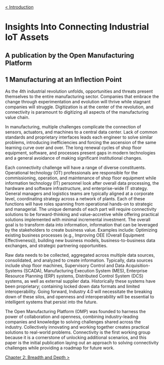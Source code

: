 
[< Introduction](https://github.com/ChiaraK20/iot_connectivity/blob/proposal/Technical_Specification/1_Introduction/00_Introduction.md)

# Insights Into Connecting Industrial IoT Assets
## A publication by the Open Manufacturing Platform


## 1 Manufacturing at an Inflection Point

As the 4th industrial revolution unfolds, opportunities and threats present themselves to the entire manufacturing sector. Companies that embrace the change through experimentation and evolution will thrive while stagnant companies will struggle. Digitization is at the center of the revolution, and connectivity is paramount to digitizing all aspects of the manufacturing value chain.

In manufacturing, multiple challenges complicate the connection of sensors, actuators, and machines to a central data center. Lack of common standards and proprietary interfaces leads each engineer to solve similar problems, introducing inefficiencies and forcing the ascension of the same learning curve over and over. The long renewal cycles of shop floor equipment, software, and processes present gaps in modern technologies and a general avoidance of making significant institutional changes.

Each connectivity challenge will have a range of diverse constituents. Operational technology (OT) professionals are responsible for the commissioning, operation, and maintenance of shop floor equipment while information technology (IT) personnel look after overall data processing, the hardware and software infrastructure, and enterprise-wide IT strategy. General managers and logistics teams are typically aligned at a corporate level, coordinating strategy across a network of plants. Each of these functions will have roles spanning from operational hands-on to strategic and managerial. The unique demands of each part will require connectivity solutions to be forward-thinking and value-accretive while offering practical solutions implemented with minimal incremental investment. The overall goal is to transform data into information, information that can be leveraged by the stakeholders to create business value. Examples include: Optimizing existing business processes (e.g., Improving OEE (Overall Equipment Effectiveness)), building new business models, business-to-business data exchanges, and strategic partnering opportunities.

Raw data needs to be collected, aggregated across multiple data sources, consolidated, and analyzed to create information. Typically, data sources include shop floor machines, Supervisory Control and Data Acquisition-Systems (SCADA), Manufacturing Execution System (MES), Enterprise Resource Planning (ERP) systems, Distributed Control System (DCS) systems, as well as external supplier data. Historically these systems have been proprietary; containing locked down data formats and limited interoperability. Going forward, Industry 4.0 will necessitate the breaking down of these silos, and openness and interoperability will be essential to intelligent systems that persist into the future.

The Open Manufacturing Platform (OMP) was founded to harness the power of collaboration and openness, combining industry-leading companies and knowledge to solving challenges shared across the industry. Collectively innovating and working together creates practical solutions to real-world problems. Connectivity is the first working group because it is a cornerstone of unlocking additional scenarios, and this paper is the initial publication laying out an approach to solving connectivity challenges while providing a roadmap for future work.

[Chapter 2: Breadth and Depth >](https://github.com/ChiaraK20/iot_connectivity/blob/proposal/Technical_Specification/1_Introduction/02_Breadth_and_Depth.md)
